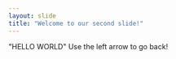 ```yaml
---
layout: slide
title: "Welcome to our second slide!"
---
```

"HELLO WORLD"
Use the left arrow to go back!
